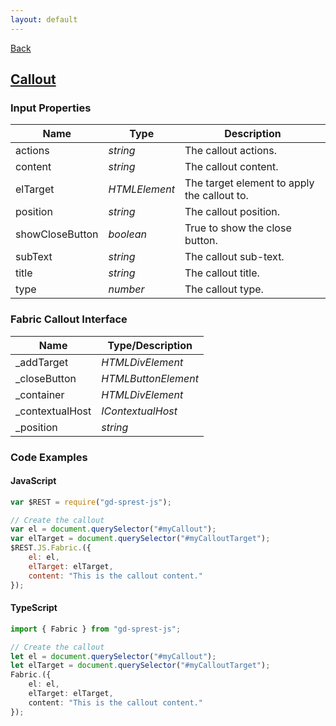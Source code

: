 ```yaml
---
layout: default
---
```

[Back](/js/fabric)
## [Callout](https://dev.office.com/fabric-js/Components/Callout/Callout.html)
### Input Properties

| Name | Type | Description |
| --- | --- | --- |
| actions | _string_ | The callout actions. |
| content | _string_ | The callout content. |
| elTarget | _HTMLElement_ | The target element to apply the callout to. |
| position | _string_ | The callout position. |
| showCloseButton | _boolean_ | True to show the close button. |
| subText | _string_ | The callout sub-text. |
| title | _string_ | The callout title. |
| type | _number_ | The callout type. |

### Fabric Callout Interface

| Name | Type/Description |
| --- | --- |
| \_addTarget | _HTMLDivElement_ |
| \_closeButton | _HTMLButtonElement_ |
| \_container | _HTMLDivElement_ |
| \_contextualHost | _IContextualHost_ |
| \_position | _string_ |

### Code Examples
#### JavaScript
```js
var $REST = require("gd-sprest-js");

// Create the callout
var el = document.querySelector("#myCallout");
var elTarget = document.querySelector("#myCalloutTarget");
$REST.JS.Fabric.({
    el: el,
    elTarget: elTarget,
    content: "This is the callout content."
});
```
#### TypeScript
```ts
import { Fabric } from "gd-sprest-js";

// Create the callout
let el = document.querySelector("#myCallout");
let elTarget = document.querySelector("#myCalloutTarget");
Fabric.({
    el: el,
    elTarget: elTarget,
    content: "This is the callout content."
});
```